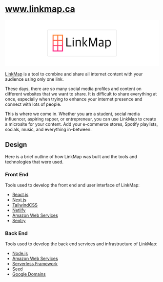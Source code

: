 # www.linkmap.ca

![LinkMap](linkmap.png)

[LinkMap](https://linkmap.ca/) is a tool to combine and share all internet content with your audience using only one link.

These days, there are so many social media profiles and content on different websites that we want to share. It is difficult to share everything at once, especially when trying to enhance your internet presence and connect with lots of people.

This is where we come in. Whether you are a student, social media influencer, aspiring rapper, or entrepreneur, you can use LinkMap to create a microsite for your content. Add your e-commerce stores, Spotify playlists, socials, music, and everything in-between.

## Design

Here is a brief outline of how LinkMap was built and the tools and technologies that were used.

### Front End

Tools used to develop the front end and user interface of LinkMap:

- [React.js](https://reactjs.org/)
- [Next.js](https://nextjs.org/)
- [TailwindCSS](https://tailwindcss.com/)
- [Netlify](https://www.netlify.com/)
- [Amazon Web Services](https://aws.amazon.com/)
- [Sentry](https://sentry.io/)

### Back End

Tools used to develop the back end services and infrastructure of LinkMap:

- [Node.js](https://nodejs.org/)
- [Amazon Web Services](https://aws.amazon.com/)
- [Serverless Framework](https://www.serverless.com/)
- [Seed](https://seed.run/)
- [Google Domains](https://domains.google.com/)